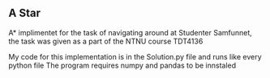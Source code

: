 ## A Star 

A* implimentet for the task of navigating around at Studenter Samfunnet, the task was given as a part of the NTNU course TDT4136

My code for this implementation is in the Solution.py file and runs like every python file
The program requires numpy and pandas to be innstaled 
